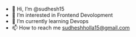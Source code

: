 - 👋 Hi, I’m @sudhesh15
- 👀 I’m interested in Frontend Devolopment
- 🌱 I’m currently learning Devops
- 📫 How to reach me sudheshholla15@gmail.com 

<!---
sudhesh15/sudhesh15 is a ✨ special ✨ repository because its `README.md` (this file) appears on your GitHub profile.
You can click the Preview link to take a look at your changes.
--->
